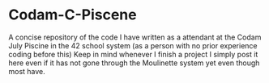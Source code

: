 # Codam-C-Piscene
A concise repository of the code I have written as a attendant at the Codam July Piscine in the 42 school system (as a person with no prior experience coding before this)
Keep in mind whenever I finish a project I simply post it here even if it has not gone through the Moulinette system yet even though most have.

